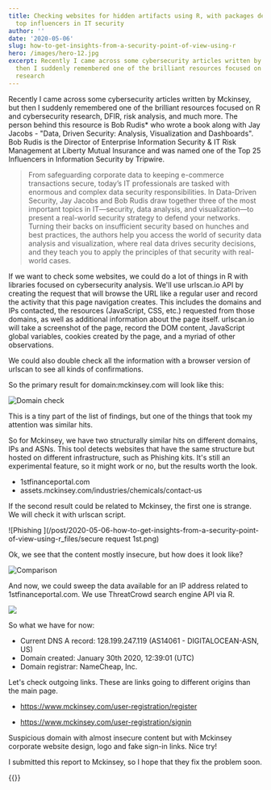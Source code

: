 ```yaml
---
title: Checking websites for hidden artifacts using R, with packages developed by
  top influencers in IT security
author: ''
date: '2020-05-06'
slug: how-to-get-insights-from-a-security-point-of-view-using-r
hero: /images/hero-12.jpg
excerpt: Recently I came across some cybersecurity articles written by Mckinsey, but
  then I suddenly remembered one of the brilliant resources focused on R and cybersecurity
  research
---
```


Recently I came across some cybersecurity articles written by Mckinsey, but then I suddenly remembered one of the brilliant resources focused on R and cybersecurity research, DFIR, risk analysis, and much more. The person behind this resource is Bob Rudis* who wrote a book along with Jay Jacobs - "Data, Driven Security: Analysis, Visualization and Dashboards". Bob Rudis is the Director of Enterprise Information Security & IT Risk Management at Liberty Mutual Insurance and was named one of the Top 25 Influencers in Information Security by Tripwire.

>From safeguarding corporate data to keeping e-commerce transactions secure, today’s IT professionals are tasked with enormous and complex data security responsibilities. In Data-Driven Security, Jay Jacobs and Bob Rudis draw together three of the most important topics in IT―security, data analysis, and visualization―to present a real-world security strategy to defend your networks. Turning their backs on insufficient security based on hunches and best practices, the authors help you access the world of security data analysis and visualization, where real data drives security decisions, and they teach you to apply the principles of that security with real-world cases. 

If we want to check some websites, we could do a lot of things in R with libraries focused on cybersecurity analysis. We'll use urlscan.io API by creating the request that will browse the URL like a regular user and record the activity that this page navigation creates. This includes the domains and IPs contacted, the resources (JavaScript, CSS, etc.) requested from those domains, as well as additional information about the page itself. urlscan.io will take a screenshot of the page, record the DOM content, JavaScript global variables, cookies created by the page, and a myriad of other observations.

We could also double check all the information with a browser version of urlscan to see all kinds of confirmations.

So the primary result for domain:mckinsey.com will look like this:

![Domain check](/post/2020-05-06-how-to-get-insights-from-a-security-point-of-view-using-r_files/mckinsey_result.png)

This is a tiny part of the list of findings, but one of the things that took my attention was similar hits.

So for Mckinsey, we have two structurally similar hits on different domains, IPs and ASNs. This tool detects websites that have the same structure but hosted on different infrastructure, such as Phishing kits. It's still an experimental feature, so it might work or no, but the results worth the look.

* 1stfinanceportal.com
* assets.mckinsey.com/industries/chemicals/contact-us

If the second result could be related to Mckinsey, the first one is strange. We will check it with urlscan script.

![Phishing ](/post/2020-05-06-how-to-get-insights-from-a-security-point-of-view-using-r_files/secure request 1st.png)

Ok, we see that the content mostly insecure, but how does it look like?

![Comparison](/post/2020-05-06-how-to-get-insights-from-a-security-point-of-view-using-r_files/comparison.png)

And now, we could sweep the data available for an IP address related to 1stfinanceportal.com. We use ThreatCrowd search engine API via R.

![](/post/2020-05-06-how-to-get-insights-from-a-security-point-of-view-using-r_files/1fin_domains_ip.png)

So what we have for now:

* Current DNS A record: 128.199.247.119 (AS14061 - DIGITALOCEAN-ASN, US)
* Domain created: January 30th 2020, 12:39:01 (UTC)
* Domain registrar: NameCheap, Inc. 


Let's check outgoing links. These are links going to different origins than the main page.

* https://www.mckinsey.com/user-registration/register

* https://www.mckinsey.com/user-registration/signin

Suspicious domain with almost insecure content but with Mckinsey corporate website design, logo and fake sign-in links. Nice try! 

I submitted this report to Mckinsey, so I hope that they fix the problem soon.




{{<subscribe email = "your@email.com">}}